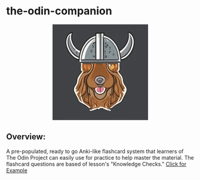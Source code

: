 # the-odin-companion

<p align="center"><img src="./misc/magni.png" /></p>

## Overview:

A pre-populated, ready to go Anki-like flashcard system that learners of The Odin Project can easily use for practice to help master the material. The flashcard questions are based of lesson's "Knowledge Checks." [Click for Example](https://www.theodinproject.com/lessons/node-path-javascript-objects-and-object-constructors#knowledge-check)